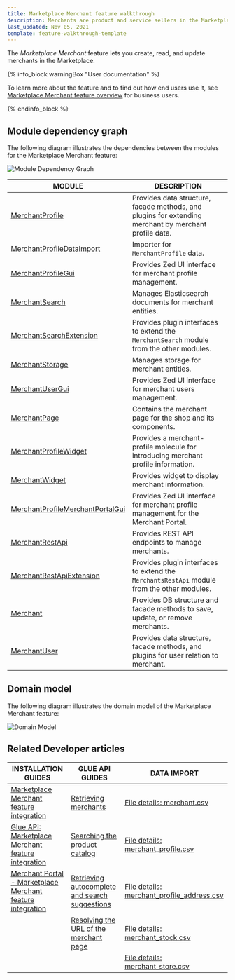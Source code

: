 ```yaml
---
title: Marketplace Merchant feature walkthrough
description: Merchants are product and service sellers in the Marketplace.
last_updated: Nov 05, 2021
template: feature-walkthrough-template
---
```


The *Marketplace Merchant* feature lets you create, read, and update merchants in the Marketplace.

{% info_block warningBox "User documentation" %}

To learn more about the feature and to find out how end users use it, see [Marketplace Merchant feature overview](/docs/marketplace/user/features/{{page.version}}/marketplace-merchant-feature-overview/marketplace-merchant-feature-overview.html) for business users.

{% endinfo_block %}


## Module dependency graph

The following diagram illustrates the dependencies between the modules for the Marketplace Merchant feature:

![Module Dependency Graph](https://confluence-connect.gliffy.net/embed/image/42f7f5aa-2eee-4149-9b9e-50052e870946.png?utm_medium=live&utm_source=custom)


| MODULE | DESCRIPTION |
| --- | --- |
| [MerchantProfile](https://github.com/spryker/merchant-profile) | Provides data structure, facade methods, and plugins for extending merchant by merchant profile data. |
| [MerchantProfileDataImport](https://github.com/spryker/merchant-profile-data-import) | Importer for `MerchantProfile` data. |
| [MerchantProfileGui](https://github.com/spryker/merchant-profile-gui) | Provides Zed UI interface for merchant profile management. |
| [MerchantSearch](https://github.com/spryker/merchant-search) | Manages Elasticsearch documents for merchant entities. |
| [MerchantSearchExtension](https://github.com/spryker/merchant-search-extension) | Provides plugin interfaces to extend the `MerchantSearch` module from the other modules. |
| [MerchantStorage](https://github.com/spryker/merchant-storage) | Manages storage for merchant entities. |
| [MerchantUserGui](https://github.com/spryker/merchant-user-gui) | Provides Zed UI interface for merchant users management. |
| [MerchantPage](https://github.com/spryker-shop/merchant-page) | Contains the merchant page for the shop and its components. |
| [MerchantProfileWidget](https://github.com/spryker-shop/merchant-profile-widget) | Provides a merchant-profile molecule for introducing merchant profile information. |
| [MerchantWidget](https://github.com/spryker-shop/merchant-widget) | Provides widget to display merchant information. |
| [MerchantProfileMerchantPortalGui](https://github.com/spryker/merchant-profile-merchant-portal-gui) | Provides Zed UI interface for merchant profile management for the Merchant Portal. |
| [MerchantRestApi](https://github.com/spryker/merchants-rest-api) | Provides REST API endpoints to manage merchants. |
| [MerchantRestApiExtension](https://github.com/spryker/merchants-rest-api-extension) | Provides plugin interfaces to extend the `MerchantsRestApi` module from the other modules. |
| [Merchant](https://github.com/spryker/merchant) | Provides DB structure and facade methods to save, update, or remove merchants. |
| [MerchantUser](https://github.com/spryker/merchant-user) | Provides data structure, facade methods, and plugins for user relation to merchant. |


## Domain model

The following diagram illustrates the domain model of the Marketplace Merchant feature:

![Domain Model](https://confluence-connect.gliffy.net/embed/image/73486462-e9d3-4eb2-93ef-a5cde49cce98.png?utm_medium=live&utm_source=custom)


## Related Developer articles

| INSTALLATION GUIDES | GLUE API GUIDES | DATA IMPORT |
| --- | --- | --- |
|[Marketplace Merchant feature integration](/docs/marketplace/dev/feature-integration-guides/{{page.version}}/marketplace-merchant-feature-integration.html) |[Retrieving merchants](/docs/marketplace/dev/glue-api-guides/{{page.version}}/merchants/retrieving-merchants.html) | [File details: merchant.csv](/docs/marketplace/dev/data-import/{{page.version}}/file-details-merchant.csv.html) |
|[Glue API: Marketplace Merchant feature integration](/docs/marketplace/dev/feature-integration-guides/{{page.version}}/glue/marketplace-merchant-feature-integration.html) | [Searching the product catalog](/docs/marketplace/dev/glue-api-guides/{{page.version}}/searching-the-product-catalog.html) | [File details: merchant_profile.csv](/docs/marketplace/dev/data-import/{{page.version}}/file-details-merchant-profile.csv.html) |
| [Merchant Portal - Marketplace Merchant feature integration](/docs/marketplace/dev/feature-integration-guides/{{page.version}}/merchant-portal-marketplace-merchant-feature-integration.html) | [Retrieving autocomplete and search suggestions](/docs/marketplace/dev/glue-api-guides/{{page.version}}/retrieving-autocomplete-and-search-suggestions.html) | [File details: merchant_profile_address.csv](/docs/marketplace/dev/data-import/{{page.version}}/file-details-merchant-profile-address.csv.html) |
|     | [Resolving the URL of the merchant page](/docs/marketplace/dev/glue-api-guides/{{page.version}}/resolving-search-engine-friendly-urls.html) |[File details: merchant_stock.csv](/docs/marketplace/dev/data-import/{{page.version}}/file-details-merchant-stock.csv.html) |
|   |   | [File details: merchant_store.csv](/docs/marketplace/dev/data-import/{{page.version}}/file-details-merchant-store.csv.html)  |
